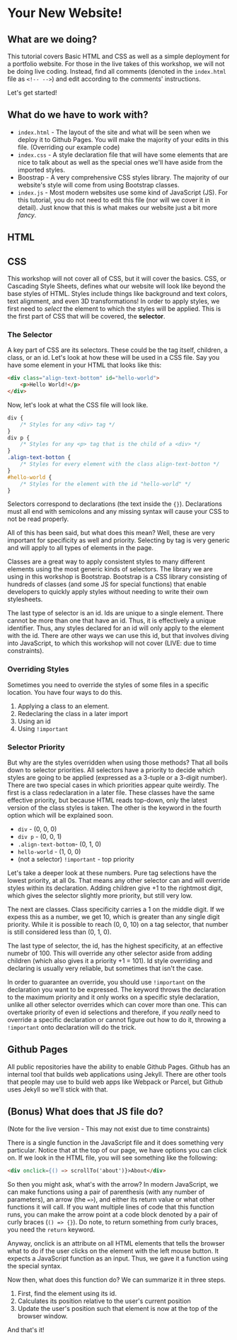 # Your New Website!

## What are we doing?
This tutorial covers Basic HTML and CSS as well as a simple deployment for a portfolio website. For those in the live takes of this workshop, we will not be doing live coding. Instead, find all comments (denoted in the `index.html` file as `<!-- -->`) and edit according to the comments' instructions.

Let's get started!

## What do we have to work with?
- `index.html` - The layout of the site and what will be seen when we deploy it to Github Pages. You will make the majority of your edits in this file. (Overriding our example code)
- `index.css` - A style declaration file that will have some elements that are nice to talk about as well as the special ones we'll have aside from the imported styles.
- Boostrap - A very comprehensive CSS styles library. The majority of our website's style will come from using Bootstrap classes.
- `index.js` - Most modern websites use some kind of JavaScript (JS). For this tutorial, you do not need to edit this file (nor will we cover it in detail). Just know that this is what makes our website just a bit more *fancy*.

## HTML

## CSS
This workshop will not cover all of CSS, but it will cover the basics. CSS, or Cascading Style Sheets, defines what our website will look like beyond the base styles of HTML. Styles include things like background and text colors, text alignment, and even 3D transformations! In order to apply styles, we first need to *select* the element to which the styles will be applied. This is the first part of CSS that will be covered, the **selector**.

### The Selector
A key part of CSS are its selectors. These could be the tag itself, children, a class, or an id. Let's look at how these will be used in a CSS file. Say you have some element in your HTML that looks like this:
```html
<div class="align-text-bottom" id="hello-world">
    <p>Hello World!</p>
</div>
```
Now, let's look at what the CSS file will look like.
```css
div {
    /* Styles for any <div> tag */
}
div p {
    /* Styles for any <p> tag that is the child of a <div> */
}
.align-text-botton {
    /* Styles for every element with the class align-text-botton */
}
#hello-world {
    /* Styles for the element with the id "hello-world" */
}
```
Selectors correspond to declarations (the text inside the `{}`). Declarations must all end with semicolons and any missing syntax will cause your CSS to not be read properly.

All of this has been said, but what does this mean? Well, these are very important for specificity as well and priority. Selecting by tag is very generic and will apply to all types of elements in the page.

Classes are a great way to apply consistent styles to many different elements using the most generic kinds of selectors. The library we are using in this workshop is Bootstrap. Bootstrap is a CSS library consisting of hundreds of classes (and some JS for special functions) that enable developers to quickly apply styles without needing to write their own stylesheets.

The last type of selector is an id. Ids are unique to a single element. There cannot be more than one that have an id. Thus, it is effectively a unique identifier. Thus, any styles declared for an id will only apply to the element with the id. There are other ways we can use this id, but that involves diving into JavaScript, to which this workshop will not cover (LIVE: due to time constraints).

### Overriding Styles
Sometimes you need to override the styles of some files in a specific location. You have four ways to do this.
1. Applying a class to an element. 
2. Redeclaring the class in a later import
3. Using an id
4. Using `!important`

### Selector Priority
But why are the styles overridden when using those methods? That all boils down to selector priorities. All selectors have a priority to decide which styles are going to be applied (expressed as a 3-tuple or a 3-digit number). There are two special cases in which priorities appear quite weirdly. The first is a class redeclaration in a later file. These classes have the same effective priority, but because HTML reads top-down, only the latest version of the class styles is taken. The other is the keyword in the fourth option which will be explained soon.

* `div` - (0, 0, 0)
* `div p` - (0, 0, 1)
* `.align-text-bottom`- (0, 1, 0)
* `hello-world` - (1, 0, 0)
* (not a selector) `!important` - top priority

Let's take a deeper look at these numbers. Pure tag selections have the lowest priority, at all 0s. That means any other selector can and will override styles within its declaration. Adding children give +1 to the rightmost digit, which gives the selector slightly more priority, but still very low.

The next are classes. Class specificity carries a 1 on the middle digit. If we expess this as a number, we get 10, which is greater than any single digit priority. While it is possible to reach (0, 0, 10) on a tag selector, that number is still considered less than (0, 1, 0).

The last type of selector, the id, has the highest specificity, at an effective numebr of 100. This will override any other selector aside from adding children (which also gives it a priority +1 = 101). Id style overriding and declaring is usually very reliable, but sometimes that isn't the case.

In order to guarantee an override, you should use `!important` on the declaration you want to be expressed. The keyword throws the declaration to the maximum priority and it only works on a specific style declaration, unlike all other selector overrides which can cover more than one. This can overtake priority of even id selections and therefore, if you *really* need to override a specific declaration or cannot figure out how to do it, throwing a `!important` onto declaration will do the trick.

## Github Pages
All public repositories have the ability to enable Github Pages. Github has an internal tool that builds web applications using Jekyll. There are other tools that people may use to build web apps like Webpack or Parcel, but Github uses Jekyll so we'll stick with that.

## (Bonus) What does that JS file do?
(Note for the live version - This may not exist due to time constraints)

There is a single function in the JavaScript file and it does something very particular. Notice that at the top of our page, we have options you can click on. If we look in the HTML file, you will see something like the following:
```html
<div onclick={() => scrollTo('about')}>About</div>
```
So then you might ask, what's with the arrow? In modern JavaScript, we can make functions using a pair of parenthesis (with any number of parameters), an arrow (the `=>`), and either its return value or what other functions it will call. If you want multiple lines of code that this function runs, you can make the arrow point at a code block denoted by a pair of curly braces (`() => {}`). Do note, to return something from curly braces, you need the `return` keyword.

Anyway, onclick is an attribute on all HTML elements that tells the browser what to do if the user clicks on the element with the left mouse button. It expects a JavaScript function as an input. Thus, we gave it a function using the special syntax.

Now then, what does this function do? We can summarize it in three steps.
1. First, find the element using its id.
2. Calculates its position relative to the user's current position
3. Update the user's position such that element is now at the top of the browser window.

And that's it!